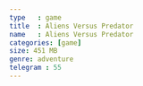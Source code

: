 ```yaml
---
type   : game
title  : Aliens Versus Predator
name   : Aliens Versus Predator
categories: [game]
size: 451 MB
genre: adventure
telegram : 55
---
```


